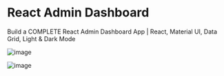 # React Admin Dashboard

Build a COMPLETE React Admin Dashboard App | React, Material UI, Data Grid, Light & Dark Mode

![image](https://github.com/sadasrkgithub18/React-Dashboard-App/assets/70085217/75f5a545-648b-4983-8c28-5e612c550e2e)



![image](https://github.com/sadasrkgithub18/React-Dashboard-App/assets/70085217/ec41d992-8983-4b2d-b811-cbeaac208237)
